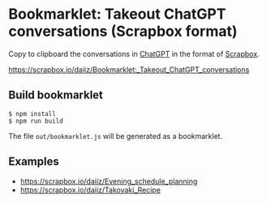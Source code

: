 # Bookmarklet: Takeout ChatGPT conversations (Scrapbox format)

Copy to clipboard the conversations in [ChatGPT](https://chat.openai.com/chat) in the format of [Scrapbox](https://scrapbox.io/).

https://scrapbox.io/daiiz/Bookmarklet:_Takeout_ChatGPT_conversations

## Build bookmarklet

```
$ npm install
$ npm run build
```

The file `out/bookmarklet.js` will be generated as a bookmarklet.

## Examples

- https://scrapbox.io/daiiz/Evening_schedule_planning
- https://scrapbox.io/daiiz/Takoyaki_Recipe
